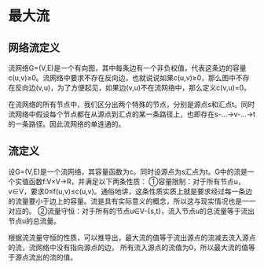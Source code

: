 # 最大流
## 网络流定义
流网络G=(V,E)是一个有向图，其中每条边有一个非负权值，代表这条边的容量c(u,v)≥0。流网络中要求不存在反向边，也就说说如果c(u,v)≥0，那么图中不存在反向边(v,u)，为了方便起见，如果边(v,u)不在流网络中，那么定义c(v,u)=0。

在流网络的所有节点中，我们区分出两个特殊的节点，分别是源点s和汇点t。同时流网络中假设每个节点都在从源点到汇点的某一条路径上，也即存在s-...->v-...->t的一条路径。因此流网络的单连通的。

## 流定义
设G=(V,E)是一个流网络，其容量函数为c。同时设源点为s汇点为t。G中的流是一个实值函数f:V×V->R，并满足以下两条性质：
①容量限制：对于所有节点u，v∈V，要求0≤f(u,v)≤c(u,v)。通俗地讲，这条性质实质上就是要求经过每一条边的流量要小于边上的容量。流是具有实际意义的概念，所以这与现实情况也是一一对应的。
②流量守恒：对于所有的节点u∈V-{s,t}，流入节点u的总流量等于流出节点u的总流量。

根据流流量守恒的性质，可以推导出，最大流的值等于流出源点的流减去流入源点的流，流网络中没有指向源点的边， 所有流入源点的流值为0，所以最大流的值等于源点流出的流的值。